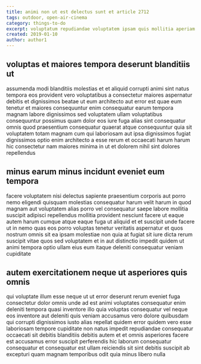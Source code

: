 ```yaml
---
title: animi non ut est delectus sunt et article 2712
tags: outdoor, open-air-cinema
category: things-to-do
excerpt: voluptatum repudiandae voluptatem ipsam quis mollitia aperiam
created: 2019-01-10
author: author1
---
```


## voluptas et maiores tempora deserunt blanditiis ut

assumenda modi blanditiis molestias et et aliquid corrupti animi sint natus tempora eos provident vero voluptatibus a consectetur maiores aspernatur debitis et dignissimos beatae ut eum architecto aut error est quae eum tenetur et maiores consequuntur enim consequatur earum tempora magnam labore dignissimos sed voluptatem ullam voluptatibus consequuntur possimus quam dolor eos iure fuga alias sint consequatur omnis quod praesentium consequatur quaerat atque consequuntur quia sit voluptatem totam magnam cum qui laboriosam aut ipsa dignissimos fugiat dignissimos optio enim architecto a esse rerum et occaecati harum harum hic consectetur nam maiores minima in ut et dolorem nihil sint dolores repellendus

## minus earum minus incidunt eveniet eum tempora

facere voluptatem nisi delectus sapiente praesentium corporis aut porro nemo eligendi quisquam molestias consequatur harum velit harum in quod magnam aut voluptatem alias porro vel consequatur saepe labore mollitia suscipit adipisci repellendus mollitia provident nesciunt facere ut eaque autem harum cumque atque eaque fuga ut aliquid et et suscipit unde facere ut in nemo quas eos porro voluptas tenetur veritatis aspernatur et quos nostrum omnis sit ea ipsam molestiae non quia at fugiat sit iure dicta rerum suscipit vitae quos sed voluptatem et in aut distinctio impedit quidem ut animi tempora optio ullam eius eum itaque deleniti consequatur veniam cupiditate

## autem exercitationem neque ut asperiores quis omnis

qui voluptate illum esse neque ut ut error deserunt rerum eveniet fuga consectetur dolor omnis unde ad est animi voluptates consequatur enim deleniti tempora quasi inventore illo quia voluptas consequatur vel neque eos inventore aut deleniti quis veniam accusamus vero dolore quibusdam qui corrupti dignissimos iusto alias repellat quidem error quidem vero esse laboriosam tempore cupiditate non natus impedit repudiandae consequatur occaecati sit debitis blanditiis debitis autem et et omnis asperiores facere est accusamus error suscipit perferendis hic laborum consequatur consequatur et consequatur est ullam reiciendis sit sint debitis suscipit ab excepturi quam magnam temporibus odit quia minus libero nulla
